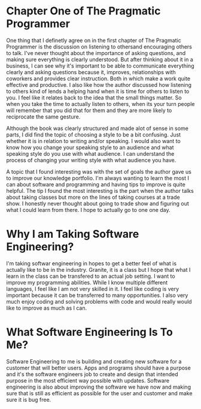 # Chapter One of The Pragmatic Programmer 
  One thing that I definetly agree on in the first chapter of The Pragmatic Programmer is the discussion on listening to othersand encouraging others to talk. I've never thought about the importance of asking questions, and making sure everything is clearly understood. But after thinking about it in a business, I can see why it's important to be able to communicate everything clearly and asking questions because it, improves, relationships with coworkers and provides clear instruction. Both in which make a work quite effective and productive. I also like how the author discussed how listening to others kind of lends a helping hand when it is time for others to listen to you. I feel like it relates back to the idea that the small things matter. So when you take the time to actually listen to others, when its your turn people will remember that you did that for them and they are more likely to reciprocate the same gesture. 
  
   Although the book was clearly structured and made alot of sense in some parts, I did find the topic of choosing a style to be a bit confusing. Just whether it is in relation to writing and/or speaking. I would also want to know how you change your speaking style to an audience and what speaking style do you use with what audience. I can understand the process of changing your writing style with what audience you have. 
   
   A topic that I found interesting was with the set of goals the author gave us to improve our knowledge portfolio. I'm always wanting to learn the most I can about software and programming and having tips to improve is quite helpful. The tip I found the most interesting is the part when the author talks about taking classes but more on the lines of taking courses at a trade show. I honestly never thought about going to trade show and figuring out what I could learn from there. I hope to actually go to one one day.


# Why I am Taking Software Engineering?
  I'm taking softwar engineering in hopes to get a better feel of what is actually like to be in the industry. Granite, it is a class but I hope that what I learn in the class can be transfered to an actual job setting. I want to improve my programming abilities. While I know multiple different languages, I feel like I am not very skilled in it. I feel like coding is very important because it can be transferred to many opportunities. I also very much enjoy coding and solving problems with code and would really would like to improve as much as I can. 



# What Software Engineering Is To Me?

  Software Engineering to me is building and creating new software for a customer that will better users. Apps and programs should have a purpose and it's the software engineers job to create and design that intended purpose in the most efficient way possible with updates. Software engineering is also about improving the software we have now and making sure that is still as efficient as possible for the user and customer and make sure it is bug free. 
